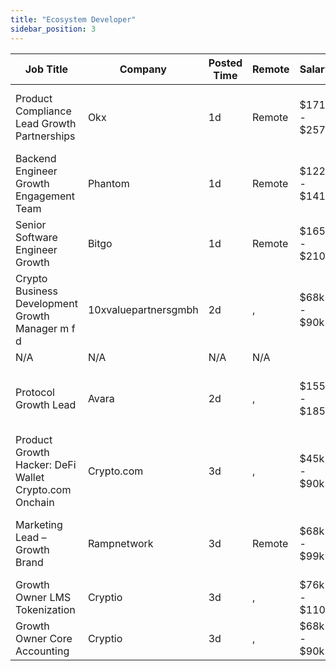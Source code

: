 ```yaml
---
title: "Ecosystem Developer"
sidebar_position: 3
---
```


| Job Title | Company | Posted Time | Remote | Salary | Tags | Apply Link |
|-----------|---------|-------------|--------|--------|------|------------|
| Product Compliance Lead Growth Partnerships | Okx | 1d | Remote | $171k - $257k | compliance, non tech, growth, partnership, sales | [Apply](https://web3.career/product-compliance-lead-growth-partnerships-okx/104607) |
| Backend Engineer Growth Engagement Team | Phantom | 1d | Remote | $122k - $141k | growth, backend, engineer, bitcoin, blockchain | [Apply](https://web3.career/backend-engineer-growth-engagement-team-phantom/106498) |
| Senior Software Engineer Growth | Bitgo | 1d | Remote | $165k - $210k | growth, engineer, senior, dev, bitcoin | [Apply](https://web3.career/senior-software-engineer-growth-bitgo/106088) |
| Crypto Business Development Growth Manager m f d | 10xvaluepartnersgmbh | 2d | , | $68k - $90k | business development, sales, non tech, growth, crypto | [Apply](https://web3.career/crypto-business-development-growth-manager-m-f-d-10xvaluepartnersgmbh/106434) |
| N/A | N/A | N/A | N/A |  |  | [Apply](https://web3.career/metana) |
| Protocol Growth Lead | Avara | 2d | , | $155k - $185k | growth, protocol, engineer, lead, blockchain | [Apply](https://web3.career/protocol-growth-lead-avara/106421) |
| Product Growth Hacker: DeFi Wallet Crypto.com Onchain | Crypto.com | 3d | , | $45k - $90k | growth hacker, growth, crypto, defi, nft | [Apply](https://web3.career/product-growth-hacker-defi-wallet-crypto-com-onchain-crypto-com/106407) |
| Marketing Lead – Growth Brand | Rampnetwork | 3d | Remote | $68k - $99k | growth, brand, lead, marketing lead, marketing | [Apply](https://web3.career/marketing-lead-growth-brand-rampnetwork/104615) |
| Growth Owner LMS Tokenization | Cryptio | 3d | , | $76k - $110k | growth, tokenization, crypto | [Apply](https://web3.career/growth-owner-lms-tokenization-cryptio/106303) |
| Growth Owner Core Accounting | Cryptio | 3d | , | $68k - $90k | growth, accounting, crypto | [Apply](https://web3.career/growth-owner-core-accounting-cryptio/106302) |
